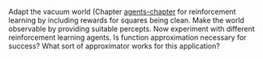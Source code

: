

Adapt the vacuum world (Chapter <a href="#">agents-chapter</a> for
reinforcement learning by including rewards for squares being clean.
Make the world observable by providing suitable percepts. Now experiment
with different reinforcement learning agents. Is function approximation
necessary for success? What sort of approximator works for this
application?
